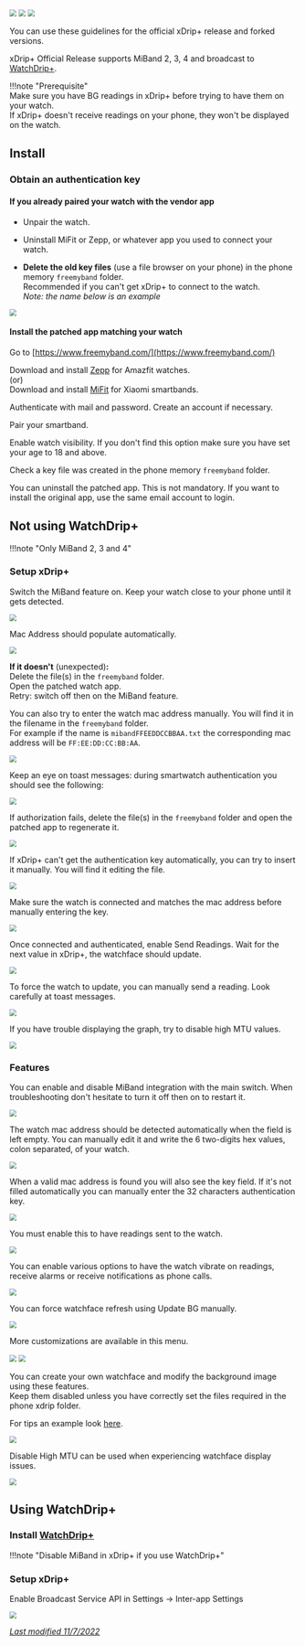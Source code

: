 <img src="../../images/hamburger_menu.png" style="zoom:75%;" />  
<img src="../../use/images/M-S-SW.png" style="zoom:75%;" />

<img src="../images/M-S-SW-MB.png" style="zoom:76%;" />

You can use these guidelines for the official xDrip+ release and forked versions.

xDrip+ Official Release supports MiBand 2, 3, 4 and broadcast to [WatchDrip+](https://bigdigital.home.blog/2022/06/16/watchdrip-a-new-application-for-xdrip-watch-integration).

!!!note "Prerequisite"  
    Make sure you have BG readings in xDrip+ before trying to have them on your watch.  
    If xDrip+ doesn't receive readings on your phone, they won't be displayed on the watch.

## Install

### Obtain an authentication key

#### If you already paired your watch with the vendor app

- Unpair the watch.
- Uninstall MiFit or Zepp, or whatever app you used to connect your watch.

- **Delete the old key files** (use a file browser on your phone) in the phone memory `freemyband` folder.  
  Recommended if you can't get xDrip+ to connect to the watch.  
  *Note: the name below is an example*

<img src="../images/MiBand1.png" style="zoom:75%;" />

#### Install the patched app matching your watch

Go to [https://www.freemyband.com/](https://www.freemyband.com/)

Download and install [Zepp](https://www.freemyband.com/2019/08/amazfit-gtr-auth-key.html) for Amazfit watches.  
(or)  
Download and install [MiFit](https://www.freemyband.com/2019/08/mi-band-4-auth-key.html) for Xiaomi smartbands.

Authenticate with mail and password. Create an account if necessary.

Pair your smartband.

Enable watch visibility. If you don't find this option make sure you have set your age to 18 and above.

Check a key file was created in the phone memory `freemyband` folder.

You can uninstall the patched app. This is not mandatory. If you want to install the original app, use the same email account to login.

## Not using WatchDrip+

!!!note "Only MiBand 2, 3 and 4"

### Setup xDrip+

Switch the MiBand feature on. Keep your watch close to your phone until it gets detected.

<img src="../images/M-S-SW-MB-I1.png" style="zoom:75%;" />

Mac Address should populate automatically.

<img src="../images/M-S-SW-MB2a.png" style="zoom:75%;" />

**If it doesn't** (unexpected)**:**   
Delete the file(s) in the  `freemyband` folder.  
Open the patched watch app.  
Retry: switch off then on the MiBand feature.

You can also try to enter the watch mac address manually. You will find it in the filename in the `freemyband` folder.  
For example if the name is `mibandFFEEDDCCBBAA.txt` the corresponding mac address will be `FF:EE:DD:CC:BB:AA`.

<img src="../images/M-S-SW-MB-I2.png" style="zoom:75%;" />

Keep an eye on toast messages: during smartwatch authentication you should see the following:

<img src="../images/M-S-SW-MB-I3.png" style="zoom:75%;" />

If authorization fails, delete the file(s) in the `freemyband` folder and open the patched app to regenerate it.

<img src="../images/M-S-SW-MB-I4.png" style="zoom:75%;" />

If xDrip+ can't get the authentication key automatically, you can try to insert it manually. You will find it editing the file.

<img src="../images/M-S-SW-MB-I5.png" style="zoom:75%;" />

Make sure the watch is connected and matches the mac address before manually entering the key.

<img src="../images/M-S-SW-MB-I6.png" style="zoom:75%;" />

Once connected and authenticated, enable Send Readings. Wait for the next value in xDrip+, the watchface should update.

<img src="../images/M-S-SW-MB3.png" style="zoom:75%;" />

To force the watch to update, you can manually send a reading. Look carefully at toast messages.

<img src="../images/M-S-SW-MB5.png" style="zoom:75%;" />

If you have trouble displaying the graph, try to disable high MTU values.

<img src="../images/M-S-SW-MB4.png" style="zoom:75%;" />

### Features

You can enable and disable MiBand integration with the main switch. When troubleshooting don't hesitate to turn it off then on to restart it.

<img src="../images/M-S-SW-MB1.png" style="zoom:75%;" />

The watch mac address should be detected automatically when the field is left empty. You can manually edit it and write the 6 two-digits hex values, colon separated, of your watch.

<img src="../images/M-S-SW-MB2.png" style="zoom:75%;" />

 When a valid mac address is found you will also see the key field. If it's not filled automatically you can manually enter the 32 characters authentication key.

<img src="../images/M-S-SW-MB-I6.png" style="zoom:75%;" />

You must enable this to have readings sent to the watch.

<img src="../images/M-S-SW-MB3.png" style="zoom:75%;" />

You can enable various options to have the watch vibrate on readings, receive alarms or receive notifications as phone calls.

<img src="../images/M-S-SW-MB6.png" style="zoom:75%;" />

You can force watchface refresh using Update BG manually.

<img src="../images/M-S-SW-MB5.png" style="zoom:75%;" />

More customizations are available in this menu.

<img src="../images/M-S-SW-MB7.png" style="zoom:75%;" />

<img src="../images/M-S-SW-MB8.png" style="zoom:75%;" />

You can create your own watchface and modify the background image using these features.  
Keep them disabled unless you have correctly set the files required in the phone xdrip folder.

For tips an example look [here](https://github.com/twinko).

<img src="../images/M-S-SW-MB9.png" style="zoom:75%;" />

Disable High MTU can be used when experiencing watchface display issues.

<img src="../images/M-S-SW-MB4.png" style="zoom:75%;" />

## Using WatchDrip+

### Install [WatchDrip+](https://bigdigital.home.blog/2022/06/16/watchdrip-a-new-application-for-xdrip-watch-integration/)

!!!note "Disable MiBand in xDrip+ if you use WatchDrip+"

### Setup xDrip+

Enable Broadcast Service API in Settings -> Inter-app Settings

<img src="../../use/images/M-S-IASi.png" style="zoom:76%;" />

</br>

[*Last modified 11/7/2022*](https://github.com/NightscoutFoundation/xDrip/releases/tag/2022.07.11)
